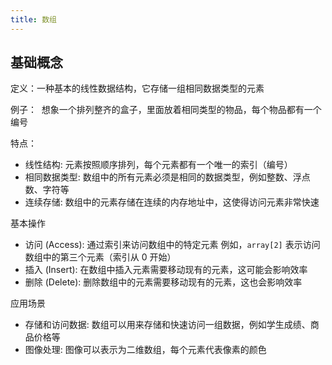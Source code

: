```yaml
---
title: 数组
---
```

## 基础概念

定义：一种基本的线性数据结构，它存储一组相同数据类型的元素

例子：  想象一个排列整齐的盒子，里面放着相同类型的物品，每个物品都有一个编号

特点：

- 线性结构: 元素按照顺序排列，每个元素都有一个唯一的索引（编号）
- 相同数据类型: 数组中的所有元素必须是相同的数据类型，例如整数、浮点数、字符等
- 连续存储: 数组中的元素存储在连续的内存地址中，这使得访问元素非常快速

基本操作
- 访问 (Access): 通过索引来访问数组中的特定元素 例如，`array[2]` 表示访问数组中的第三个元素（索引从 0 开始）
- 插入 (Insert): 在数组中插入元素需要移动现有的元素，这可能会影响效率
- 删除 (Delete): 删除数组中的元素需要移动现有的元素，这也会影响效率

应用场景

- 存储和访问数据: 数组可以用来存储和快速访问一组数据，例如学生成绩、商品价格等
- 图像处理: 图像可以表示为二维数组，每个元素代表像素的颜色